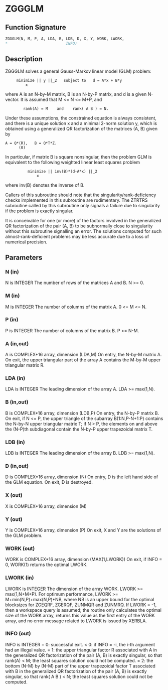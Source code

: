 # ZGGGLM

## Function Signature

```fortran
ZGGGLM(N, M, P, A, LDA, B, LDB, D, X, Y, WORK, LWORK,
*                          INFO)
```

## Description


 ZGGGLM solves a general Gauss-Markov linear model (GLM) problem:

         minimize || y ||_2   subject to   d = A*x + B*y
             x

 where A is an N-by-M matrix, B is an N-by-P matrix, and d is a
 given N-vector. It is assumed that M <= N <= M+P, and

            rank(A) = M    and    rank( A B ) = N.

 Under these assumptions, the constrained equation is always
 consistent, and there is a unique solution x and a minimal 2-norm
 solution y, which is obtained using a generalized QR factorization
 of the matrices (A, B) given by

    A = Q*(R),   B = Q*T*Z.
          (0)

 In particular, if matrix B is square nonsingular, then the problem
 GLM is equivalent to the following weighted linear least squares
 problem

              minimize || inv(B)*(d-A*x) ||_2
                  x

 where inv(B) denotes the inverse of B.

 Callers of this subroutine should note that the singularity/rank-deficiency checks
 implemented in this subroutine are rudimentary. The ZTRTRS subroutine called by this
 subroutine only signals a failure due to singularity if the problem is exactly singular.

 It is conceivable for one (or more) of the factors involved in the generalized QR
 factorization of the pair (A, B) to be subnormally close to singularity without this
 subroutine signalling an error. The solutions computed for such almost-rank-deficient
 problems may be less accurate due to a loss of numerical precision.


## Parameters

### N (in)

N is INTEGER The number of rows of the matrices A and B. N >= 0.

### M (in)

M is INTEGER The number of columns of the matrix A. 0 <= M <= N.

### P (in)

P is INTEGER The number of columns of the matrix B. P >= N-M.

### A (in,out)

A is COMPLEX*16 array, dimension (LDA,M) On entry, the N-by-M matrix A. On exit, the upper triangular part of the array A contains the M-by-M upper triangular matrix R.

### LDA (in)

LDA is INTEGER The leading dimension of the array A. LDA >= max(1,N).

### B (in,out)

B is COMPLEX*16 array, dimension (LDB,P) On entry, the N-by-P matrix B. On exit, if N <= P, the upper triangle of the subarray B(1:N,P-N+1:P) contains the N-by-N upper triangular matrix T; if N > P, the elements on and above the (N-P)th subdiagonal contain the N-by-P upper trapezoidal matrix T.

### LDB (in)

LDB is INTEGER The leading dimension of the array B. LDB >= max(1,N).

### D (in,out)

D is COMPLEX*16 array, dimension (N) On entry, D is the left hand side of the GLM equation. On exit, D is destroyed.

### X (out)

X is COMPLEX*16 array, dimension (M)

### Y (out)

Y is COMPLEX*16 array, dimension (P) On exit, X and Y are the solutions of the GLM problem.

### WORK (out)

WORK is COMPLEX*16 array, dimension (MAX(1,LWORK)) On exit, if INFO = 0, WORK(1) returns the optimal LWORK.

### LWORK (in)

LWORK is INTEGER The dimension of the array WORK. LWORK >= max(1,N+M+P). For optimum performance, LWORK >= M+min(N,P)+max(N,P)*NB, where NB is an upper bound for the optimal blocksizes for ZGEQRF, ZGERQF, ZUNMQR and ZUNMRQ. If LWORK = -1, then a workspace query is assumed; the routine only calculates the optimal size of the WORK array, returns this value as the first entry of the WORK array, and no error message related to LWORK is issued by XERBLA.

### INFO (out)

INFO is INTEGER = 0: successful exit. < 0: if INFO = -i, the i-th argument had an illegal value. = 1: the upper triangular factor R associated with A in the generalized QR factorization of the pair (A, B) is exactly singular, so that rank(A) < M; the least squares solution could not be computed. = 2: the bottom (N-M) by (N-M) part of the upper trapezoidal factor T associated with B in the generalized QR factorization of the pair (A, B) is exactly singular, so that rank( A B ) < N; the least squares solution could not be computed.

